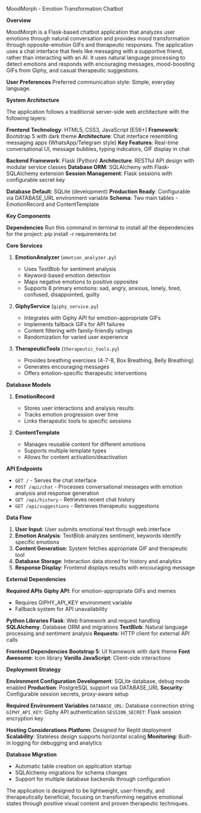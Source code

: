 MoodMorph - Emotion Transformation Chatbot

**Overview**

MoodMorph is a Flask-based chatbot application that analyzes user emotions through natural conversation and provides mood transformation through opposite-emotion GIFs and therapeutic responses. The application uses a chat interface that feels like messaging with a supportive friend, rather than interacting with an AI. It uses natural language processing to detect emotions and responds with encouraging messages, mood-boosting GIFs from Giphy, and casual therapeutic suggestions.

**User Preferences**
Preferred communication style: Simple, everyday language.

**System Architecture**

The application follows a traditional server-side web architecture with the following layers:

**Frontend**
  **Technology**: HTML5, CSS3, JavaScript [ES6+]
  **Framework**: Bootstrap 5 with dark theme
  **Architecture**: Chat interface resembling messaging apps (WhatsApp/Telegram style)
  **Key Features**: Real-time conversational UI, message bubbles, typing indicators, GIF display in chat

**Backend**
  **Framework**: Flask (Python)
  **Architecture**: RESTful API design with modular service classes
  **Database ORM**: SQLAlchemy with Flask-SQLAlchemy extension
  **Session Management**: Flask sessions with configurable secret key

**Database**
  **Default**: SQLite (development)
  **Production Ready**: Configurable via DATABASE_URL environment variable
  **Schema**: Two main tables - EmotionRecord and ContentTemplate

**Key Components**

**Dependencies**
  Run this command in terminal to install all the dependencies for the project: 
  pip install -r requirements.txt

**Core Services**

1. **EmotionAnalyzer** (`emotion_analyzer.py`)
   - Uses TextBlob for sentiment analysis
   - Keyword-based emotion detection
   - Maps negative emotions to positive opposites
   - Supports 8 primary emotions: sad, angry, anxious, lonely, tired, confused, disappointed, guilty

2. **GiphyService** (`giphy_service.py`)
   - Integrates with Giphy API for emotion-appropriate GIFs
   - Implements fallback GIFs for API failures
   - Content filtering with family-friendly ratings
   - Randomization for varied user experience

3. **TherapeuticTools** (`therapeutic_tools.py`)
   - Provides breathing exercises (4-7-8, Box Breathing, Belly Breathing)
   - Generates encouraging messages
   - Offers emotion-specific therapeutic interventions

**Database Models**

1. **EmotionRecord**
   - Stores user interactions and analysis results
   - Tracks emotion progression over time
   - Links therapeutic tools to specific sessions

2. **ContentTemplate**
   - Manages reusable content for different emotions
   - Supports multiple template types
   - Allows for content activation/deactivation

**API Endpoints**

- `GET /` - Serves the chat interface
- `POST /api/chat` - Processes conversational messages with emotion analysis and response generation
- `GET /api/history` - Retrieves recent chat history
- `GET /api/suggestions` - Retrieves therapeutic suggestions

**Data Flow**

1. **User Input**: User submits emotional text through web interface
2. **Emotion Analysis**: TextBlob analyzes sentiment, keywords identify specific emotions
3. **Content Generation**: System fetches appropriate GIF and therapeutic tool
4. **Database Storage**: Interaction data stored for history and analytics
5. **Response Display**: Frontend displays results with encouraging message

**External Dependencies**

**Required APIs**
  **Giphy API**: For emotion-appropriate GIFs and memes
  - Requires GIPHY_API_KEY environment variable
  - Fallback system for API unavailability

**Python Libraries**
  **Flask**: Web framework and request handling
  **SQLAlchemy**: Database ORM and migrations
  **TextBlob**: Natural language processing and sentiment analysis
  **Requests**: HTTP client for external API calls

**Frontend Dependencies**
  **Bootstrap 5**: UI framework with dark theme
  **Font Awesome**: Icon library
  **Vanilla JavaScript**: Client-side interactions

**Deployment Strategy**

**Environment Configuration**
  **Development**: SQLite database, debug mode enabled
  **Production**: PostgreSQL support via DATABASE_URL
  **Security**: Configurable session secrets, proxy-aware setup

**Required Environment Variables**
  `DATABASE_URL`: Database connection string
  `GIPHY_API_KEY`: Giphy API authentication
  `SESSION_SECRET`: Flask session encryption key

**Hosting Considerations**
  **Platform**: Designed for Replit deployment
  **Scalability**: Stateless design supports horizontal scaling
  **Monitoring**: Built-in logging for debugging and analytics

 **Database Migration**
- Automatic table creation on application startup
- SQLAlchemy migrations for schema changes
- Support for multiple database backends through configuration

The application is designed to be lightweight, user-friendly, and therapeutically beneficial, focusing on transforming negative emotional states through positive visual content and proven therapeutic techniques.
